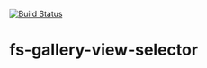 [![Build Status](https://travis-ci.org/fs-webdev/fs-gallery-view-selector.svg?branch=master)](https://travis-ci.org/fs-webdev/fs-gallery-view-selector)

# fs-gallery-view-selector

